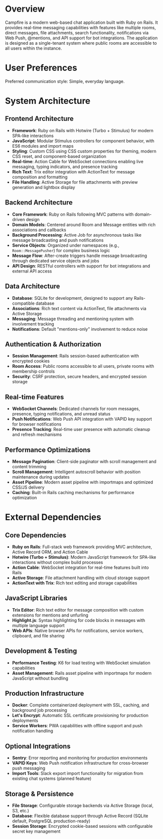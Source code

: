 # Overview

Campfire is a modern web-based chat application built with Ruby on Rails. It provides real-time messaging capabilities with features like multiple rooms, direct messages, file attachments, search functionality, notifications via Web Push, @mentions, and API support for bot integrations. The application is designed as a single-tenant system where public rooms are accessible to all users within the instance.

# User Preferences

Preferred communication style: Simple, everyday language.

# System Architecture

## Frontend Architecture
- **Framework**: Ruby on Rails with Hotwire (Turbo + Stimulus) for modern SPA-like interactions
- **JavaScript**: Modular Stimulus controllers for component behavior, with ES6 modules and import maps
- **Styling**: Custom CSS using CSS custom properties for theming, modern CSS reset, and component-based organization
- **Real-time**: Action Cable for WebSocket connections enabling live messaging, typing indicators, and presence tracking
- **Rich Text**: Trix editor integration with ActionText for message composition and formatting
- **File Handling**: Active Storage for file attachments with preview generation and lightbox display

## Backend Architecture
- **Core Framework**: Ruby on Rails following MVC patterns with domain-driven design
- **Domain Models**: Centered around Room and Message entities with rich associations and callbacks
- **Background Processing**: Active Job for asynchronous tasks like message broadcasting and push notifications
- **Service Objects**: Organized under namespaces (e.g., `Room::MessagePusher`) for complex business logic
- **Message Flow**: After-create triggers handle message broadcasting through dedicated service objects and jobs
- **API Design**: RESTful controllers with support for bot integrations and external API access

## Data Architecture
- **Database**: SQLite for development, designed to support any Rails-compatible database
- **Associations**: Rich text content via ActionText, file attachments via Active Storage
- **Messaging**: Message threading and mentioning system with involvement tracking
- **Notifications**: Default "mentions-only" involvement to reduce noise

## Authentication & Authorization
- **Session Management**: Rails session-based authentication with encrypted cookies
- **Room Access**: Public rooms accessible to all users, private rooms with membership controls
- **Security**: CSRF protection, secure headers, and encrypted session storage

## Real-time Features
- **WebSocket Channels**: Dedicated channels for room messages, presence, typing notifications, and unread status
- **Push Notifications**: Web Push API integration with VAPID key support for browser notifications
- **Presence Tracking**: Real-time user presence with automatic cleanup and refresh mechanisms

## Performance Optimizations
- **Message Pagination**: Client-side paginator with scroll management and content trimming
- **Scroll Management**: Intelligent autoscroll behavior with position maintenance during updates
- **Asset Pipeline**: Modern asset pipeline with importmaps and optimized CSS/JS delivery
- **Caching**: Built-in Rails caching mechanisms for performance optimization

# External Dependencies

## Core Dependencies
- **Ruby on Rails**: Full-stack web framework providing MVC architecture, Active Record ORM, and Action Cable
- **Hotwire (Turbo + Stimulus)**: Modern JavaScript framework for SPA-like interactions without complex build processes
- **Action Cable**: WebSocket integration for real-time features built into Rails
- **Active Storage**: File attachment handling with cloud storage support
- **ActionText with Trix**: Rich text editing and storage capabilities

## JavaScript Libraries
- **Trix Editor**: Rich text editor for message composition with custom extensions for mentions and unfurling
- **Highlight.js**: Syntax highlighting for code blocks in messages with multiple language support
- **Web APIs**: Native browser APIs for notifications, service workers, clipboard, and file sharing

## Development & Testing
- **Performance Testing**: K6 for load testing with WebSocket simulation capabilities
- **Asset Management**: Rails asset pipeline with importmaps for modern JavaScript without bundling

## Production Infrastructure
- **Docker**: Complete containerized deployment with SSL, caching, and background job processing
- **Let's Encrypt**: Automatic SSL certificate provisioning for production deployments
- **Service Workers**: PWA capabilities with offline support and push notification handling

## Optional Integrations
- **Sentry**: Error reporting and monitoring for production environments
- **VAPID Keys**: Web Push notification infrastructure for cross-browser push messaging
- **Import Tools**: Slack export import functionality for migration from existing chat systems (planned feature)

## Storage & Persistence
- **File Storage**: Configurable storage backends via Active Storage (local, S3, etc.)
- **Database**: Flexible database support through Active Record (SQLite default, PostgreSQL production-ready)
- **Session Storage**: Encrypted cookie-based sessions with configurable secret key management